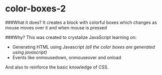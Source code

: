# color-boxes-2

###What it does?
It creates a block with colorful boxes which changes as mouse moves over it and when mouse is pressed

###Why?
This was created to crystalize JavaScript learning on:
* Generating HTML using Javascript _(all the color boxes are generated using javascript)_
* Events like onmousedown, onmouseover and onload

And also to reinforce the basic knowledge of CSS.

